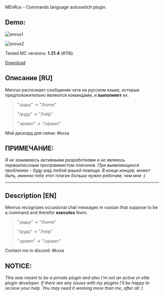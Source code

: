 MEnRus - Commands language autoswitch plugin.
## Demo:
![enrus1](https://github.com/user-attachments/assets/4a265124-c07c-4cdf-8f02-ee342ebb424c)

![enrus2](https://github.com/user-attachments/assets/76392142-f54b-414e-8559-1e35f37abb56)

Tested MC versions: **1.21.4** (#118).

[Download](https://github.com/Zeroxeron/Menrus/releases/)

## Описание [RU]
Menrus распознает сообщения чата на русском языке, которые предположительно являются командами, и **выполняет** их.
> ".рщьу" -> "/home"
> 
> "/рудз" -> "/help"
> 
> ".spawn" -> "/spawn"

Мой дискорд для связи: #kxxa

## ПРИМЕЧАНИЕ:
*Я не занимаюсь активными разработками и не являюсь первоклассным программистом плагинов. При выявляющихся проблемах - буду рад любой вашей помощи. В конце концов, может быть, именно тебе этот плагин больше нужен рабочим, чем мне :)*

---

## Description [EN]
Menrus recognizes occasional chat messages in russian that suppose to be a command and therefor **executes** them.
> ".рщьу" -> "/home"
> 
> "/рудз" -> "/help"
> 
> ".spawn" -> "/spawn"

Contact me in discord: #kxxa

## NOTICE:
*This was meant to be a private plugin and also I'm not an active or elite plugin developer. If there are any issues with my plugins I'll be happy to recieve your help. You may need it working more than me, after all :)*
